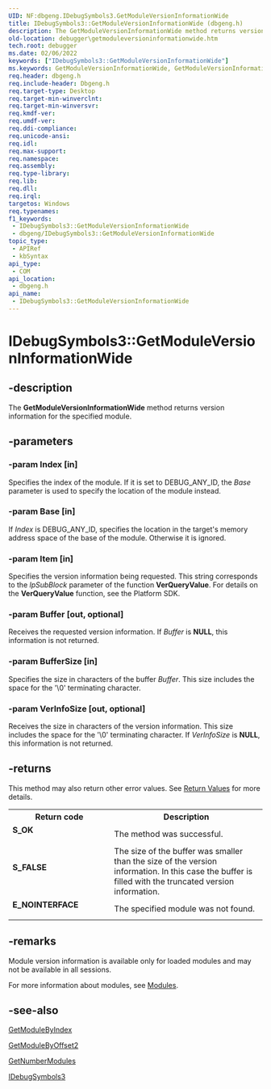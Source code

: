 ```yaml
---
UID: NF:dbgeng.IDebugSymbols3.GetModuleVersionInformationWide
title: IDebugSymbols3::GetModuleVersionInformationWide (dbgeng.h)
description: The GetModuleVersionInformationWide method returns version information for the specified module.
old-location: debugger\getmoduleversioninformationwide.htm
tech.root: debugger
ms.date: 02/06/2022
keywords: ["IDebugSymbols3::GetModuleVersionInformationWide"]
ms.keywords: GetModuleVersionInformationWide, GetModuleVersionInformationWide method [Windows Debugging], GetModuleVersionInformationWide method [Windows Debugging],IDebugSymbols3 interface, IDebugSymbols3 interface [Windows Debugging],GetModuleVersionInformationWide method, IDebugSymbols3.GetModuleVersionInformationWide, IDebugSymbols3::GetModuleVersionInformationWide, dbgeng/IDebugSymbols3::GetModuleVersionInformationWide, debugger.getmoduleversioninformationwide
req.header: dbgeng.h
req.include-header: Dbgeng.h
req.target-type: Desktop
req.target-min-winverclnt: 
req.target-min-winversvr: 
req.kmdf-ver: 
req.umdf-ver: 
req.ddi-compliance: 
req.unicode-ansi: 
req.idl: 
req.max-support: 
req.namespace: 
req.assembly: 
req.type-library: 
req.lib: 
req.dll: 
req.irql: 
targetos: Windows
req.typenames: 
f1_keywords:
 - IDebugSymbols3::GetModuleVersionInformationWide
 - dbgeng/IDebugSymbols3::GetModuleVersionInformationWide
topic_type:
 - APIRef
 - kbSyntax
api_type:
 - COM
api_location:
 - dbgeng.h
api_name:
 - IDebugSymbols3::GetModuleVersionInformationWide
---
```


# IDebugSymbols3::GetModuleVersionInformationWide


## -description

The <b>GetModuleVersionInformationWide</b>  method returns version information for the specified module.

## -parameters

### -param Index [in]


Specifies the index of the module.  If it is set to DEBUG_ANY_ID, the <i>Base</i> parameter is used to specify the location of the module instead.

### -param Base [in]


If <i>Index</i> is DEBUG_ANY_ID, specifies the location in the target's memory address space of the base of the module.  Otherwise it is ignored.

### -param Item [in]


Specifies the version information being requested.  This string corresponds to the <i>lpSubBlock</i> parameter of the function <b>VerQueryValue</b>.  For details on the <b>VerQueryValue</b> function, see the Platform SDK.

### -param Buffer [out, optional]


Receives the requested version information.  If <i>Buffer</i> is <b>NULL</b>, this information is not returned.

### -param BufferSize [in]


Specifies the size in characters of the buffer <i>Buffer</i>. This size includes the space for the '\0' terminating character.

### -param VerInfoSize [out, optional]


Receives the size in characters of the version information. This size includes the space for the '\0' terminating character. If <i>VerInfoSize</i> is <b>NULL</b>, this information is not returned.

## -returns

This method may also return other error values.  See <a href="/windows-hardware/drivers/debugger/hresult-values">Return Values</a> for more details.

<table>
<tr>
<th>Return code</th>
<th>Description</th>
</tr>
<tr>
<td width="40%">
<dl>
<dt><b>S_OK</b></dt>
</dl>
</td>
<td width="60%">
The method was successful.

</td>
</tr>
<tr>
<td width="40%">
<dl>
<dt><b>S_FALSE</b></dt>
</dl>
</td>
<td width="60%">
The size of the buffer was smaller than the size of the version information.  In this case the buffer is filled with the truncated version information.

</td>
</tr>
<tr>
<td width="40%">
<dl>
<dt><b>E_NOINTERFACE</b></dt>
</dl>
</td>
<td width="60%">
The specified module was not found.

</td>
</tr>
</table>

## -remarks

Module version information is available only for loaded modules and may not be available in all sessions.

For more information about modules, see <a href="/windows-hardware/drivers/debugger/modules">Modules</a>.

## -see-also

<a href="/windows-hardware/drivers/ddi/dbgeng/nf-dbgeng-idebugsymbols3-getmodulebyindex">GetModuleByIndex</a>



<a href="/windows-hardware/drivers/ddi/dbgeng/nf-dbgeng-idebugsymbols3-getmodulebyoffset2">GetModuleByOffset2</a>



<a href="/windows-hardware/drivers/ddi/dbgeng/nf-dbgeng-idebugsymbols3-getnumbermodules">GetNumberModules</a>



<a href="/windows-hardware/drivers/ddi/dbgeng/nn-dbgeng-idebugsymbols3">IDebugSymbols3</a>

